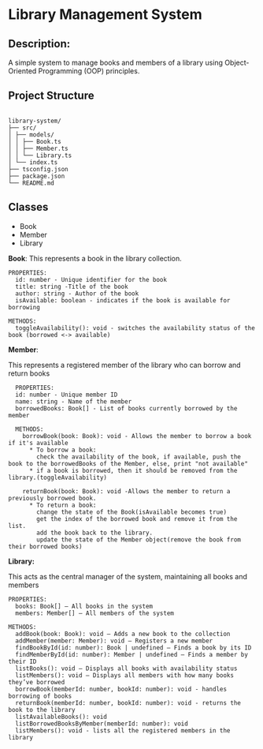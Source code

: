 # **Library Management System**

## Description:

A simple system to manage books and members of a library using Object-Oriented Programming (OOP) principles.

## Project Structure
<pre><code>
library-system/ 
├── src/ 
│ ├── models/ 
│ │ ├── Book.ts 
│ │ ├── Member.ts 
│ │ └── Library.ts 
│ └── index.ts 
├── tsconfig.json
├── package.json 
└── README.md </code></pre>

## **Classes**
  - Book
  - Member
  - Library


**Book**:
  This represents a book in the library collection.

    PROPERTIES:
      id: number - Unique identifier for the book
      title: string -Title of the book
      author: string - Author of the book
      isAvailable: boolean - indicates if the book is available for borrowing

    METHODS:
      toggleAvailability(): void - switches the availability status of the book (borrowed <-> available)


**Member**:

  This represents a registered member of the library who can borrow and return books

      PROPERTIES:
      id: number - Unique member ID
      name: string - Name of the member
      borrowedBooks: Book[] - List of books currently borrowed by the member
  
      METHODS:
        borrowBook(book: Book): void - Allows the member to borrow a book if it's available
          * To borrow a book:
            check the availability of the book, if available, push the book to the borrowedBooks of the Member, else, print "not available"
          * if a book is borrowed, then it should be removed from the library.(toggleAvailability)
        
        returnBook(book: Book): void -Allows the member to return a previously borrowed book.
          * To return a book:
            change the state of the Book(isAvailable becomes true)
            get the index of the borrowed book and remove it from the list.
            add the book back to the library.
            update the state of the Member object(remove the book from their borrowed books)
 
**Library:**

  This acts as the central manager of the system, maintaining all books and members

    PROPERTIES:
      books: Book[] – All books in the system
      members: Member[] – All members of the system

    METHODS:
      addBook(book: Book): void – Adds a new book to the collection
      addMember(member: Member): void – Registers a new member
      findBookById(id: number): Book | undefined – Finds a book by its ID
      findMemberById(id: number): Member | undefined – Finds a member by their ID
      listBooks(): void – Displays all books with availability status
      listMembers(): void – Displays all members with how many books they’ve borrowed
      borrowBook(memberId: number, bookId: number): void - handles borrowing of books
      returnBook(memberId: number, bookId: number): void - returns the book to the library
      listAvailableBooks(): void
      listBorrowedBooksByMember(memberId: number): void
      listMembers(): void - lists all the registered members in the library
    